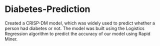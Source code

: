 # Diabetes-Prediction

Created a CRISP-DM model, which was widely used to predict whether a person had diabetes or not. The model was built using the Logistics Regression algorithm to predict the accuracy of our model using Rapid Miner.
